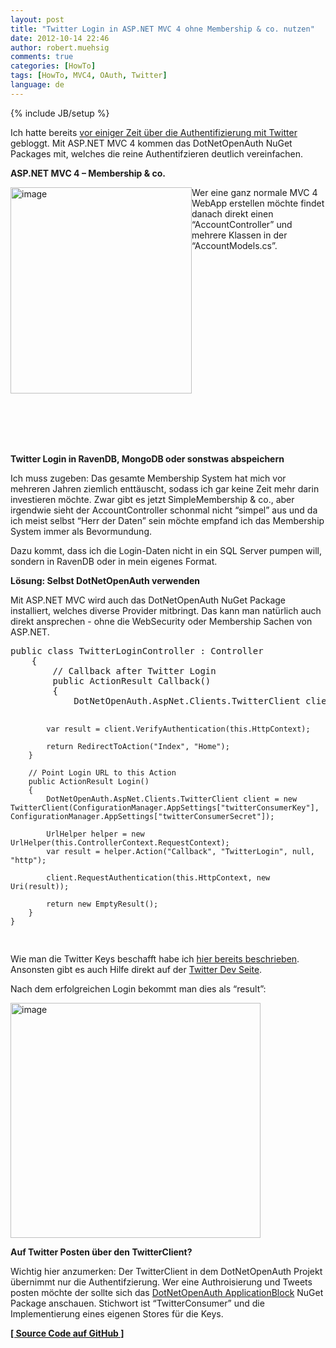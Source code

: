 ```yaml
---
layout: post
title: "Twitter Login in ASP.NET MVC 4 ohne Membership & co. nutzen"
date: 2012-10-14 22:46
author: robert.muehsig
comments: true
categories: [HowTo]
tags: [HowTo, MVC4, OAuth, Twitter]
language: de
---
```

{% include JB/setup %}
<p>Ich hatte bereits <a href="{{BASE_PATH}}/2012/04/02/sign-in-with-twitter-fr-die-eigene-asp-net-webapp/">vor einiger Zeit über die Authentifizierung mit Twitter</a> gebloggt. Mit ASP.NET MVC 4 kommen das DotNetOpenAuth NuGet Packages mit, welches die reine Authentifzieren deutlich vereinfachen.</p> <p><strong>ASP.NET MVC 4 – Membership &amp; co.</strong></p> <p><a href="{{BASE_PATH}}/assets/wp-images/image1612.png"><img title="image" style="border-left-width: 0px; border-right-width: 0px; border-bottom-width: 0px; margin: 0px; display: inline; border-top-width: 0px" border="0" alt="image" align="left" src="{{BASE_PATH}}/assets/wp-images/image_thumb771.png" width="290" height="330"></a> </p> <p>Wer eine ganz normale MVC 4 WebApp erstellen möchte findet danach direkt einen “AccountController” und mehrere Klassen in der “AccountModels.cs”.</p> <p>&nbsp;</p> <p>&nbsp;</p> <p>&nbsp;</p> <p>&nbsp;</p> <p>&nbsp;</p> <p>&nbsp;</p> <p>&nbsp;</p> <p>&nbsp;</p> <p>&nbsp;</p> <p>&nbsp;</p> <p><strong>Twitter Login in RavenDB, MongoDB oder sonstwas abspeichern</strong></p> <p>Ich muss zugeben: Das gesamte Membership System hat mich vor mehreren Jahren ziemlich enttäuscht, sodass ich gar keine Zeit mehr darin investieren möchte. Zwar gibt es jetzt SimpleMembership &amp; co., aber irgendwie sieht der AccountController schonmal nicht “simpel” aus und da ich meist selbst “Herr der Daten” sein möchte empfand ich das Membership System immer als Bevormundung.</p> <p>Dazu kommt, dass ich die Login-Daten nicht in ein SQL Server pumpen will, sondern in RavenDB oder in mein eigenes Format.</p> <p><strong>Lösung: Selbst DotNetOpenAuth verwenden</strong></p> <p>Mit ASP.NET MVC wird auch das DotNetOpenAuth NuGet Package installiert, welches diverse Provider mitbringt. Das kann man natürlich auch direkt ansprechen - ohne die WebSecurity oder Membership Sachen von ASP.NET.</p><pre>public class TwitterLoginController : Controller
    {
        // Callback after Twitter Login
        public ActionResult Callback()
        {
            DotNetOpenAuth.AspNet.Clients.TwitterClient client = new TwitterClient(ConfigurationManager.AppSettings["twitterConsumerKey"], ConfigurationManager.AppSettings["twitterConsumerSecret"]);

            var result = client.VerifyAuthentication(this.HttpContext);

            return RedirectToAction("Index", "Home");
        }

        // Point Login URL to this Action
        public ActionResult Login()
        {
            DotNetOpenAuth.AspNet.Clients.TwitterClient client = new TwitterClient(ConfigurationManager.AppSettings["twitterConsumerKey"], ConfigurationManager.AppSettings["twitterConsumerSecret"]);

            UrlHelper helper = new UrlHelper(this.ControllerContext.RequestContext);
            var result = helper.Action("Callback", "TwitterLogin", null, "http");

            client.RequestAuthentication(this.HttpContext, new Uri(result));

            return new EmptyResult();
        }
    }
</pre>
<p>Wie man die Twitter Keys beschafft habe ich <a href="{{BASE_PATH}}/2012/04/02/sign-in-with-twitter-fr-die-eigene-asp-net-webapp/">hier bereits beschrieben</a>. Ansonsten gibt es auch Hilfe direkt auf der <a href="https://dev.twitter.com/">Twitter Dev Seite</a>.</p>
<p>Nach dem erfolgreichen Login bekommt man dies als “result”:</p>
<p><a href="{{BASE_PATH}}/assets/wp-images/image1613.png"><img title="image" style="border-top: 0px; border-right: 0px; border-bottom: 0px; border-left: 0px; display: inline" border="0" alt="image" src="{{BASE_PATH}}/assets/wp-images/image_thumb772.png" width="400" height="376"></a> </p>
<p><strong>Auf Twitter Posten über den TwitterClient?</strong></p>
<p>Wichtig hier anzumerken: Der TwitterClient in dem DotNetOpenAuth Projekt übernimmt nur die Authentifzierung. Wer eine Authroisierung und Tweets posten möchte der sollte sich das <a href="http://nuget.org/packages/DotNetOpenAuth.ApplicationBlock">DotNetOpenAuth ApplicationBlock</a> NuGet Package anschauen. Stichwort ist “TwitterConsumer” und die Implementierung eines eigenen Stores für die Keys.</p>
<p></p>
<p><a href="https://github.com/Code-Inside/Samples/tree/master/2012/SimpleTwitterOAuth"><strong>[ Source Code auf GitHub ]</strong></a></p>
